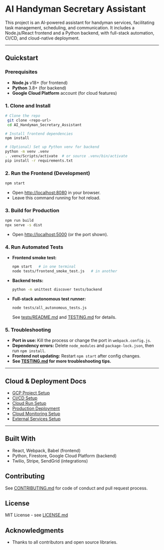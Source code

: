 # AI Handyman Secretary Assistant

This project is an AI-powered assistant for handyman services, facilitating task management, scheduling, and communication. It includes a Node.js/React frontend and a Python backend, with full-stack automation, CI/CD, and cloud-native deployment.

---

## Quickstart

### Prerequisites
- **Node.js** v18+ (for frontend)
- **Python** 3.8+ (for backend)
- **Google Cloud Platform** account (for cloud features)

### 1. Clone and Install
```bash
# Clone the repo
 git clone <repo-url>
 cd AI_Handyman_Secretary_Assistant

# Install frontend dependencies
npm install

# (Optional) Set up Python venv for backend
python -m venv .venv
. .venv/Scripts/activate  # or source .venv/bin/activate
pip install -r requirements.txt
```

### 2. Run the Frontend (Development)
```bash
npm start
```
- Open [http://localhost:8080](http://localhost:8080) in your browser.
- Leave this command running for hot reload.

### 3. Build for Production
```bash
npm run build
npx serve -s dist
```
- Open [http://localhost:5000](http://localhost:5000) (or the port shown).

### 4. Run Automated Tests
- **Frontend smoke test:**
  ```bash
  npm start   # in one terminal
  node tests/frontend_smoke_test.js   # in another
  ```
- **Backend tests:**
  ```bash
  python -m unittest discover tests/backend
  ```
- **Full-stack autonomous test runner:**
  ```bash
  node tests/all_autonomous_tests.js
  ```
  See [tests/README.md](tests/README.md) and [TESTING.md](TESTING.md) for details.

### 5. Troubleshooting
- **Port in use:** Kill the process or change the port in `webpack.config.js`.
- **Dependency errors:** Delete `node_modules` and `package-lock.json`, then run `npm install`.
- **Frontend not updating:** Restart `npm start` after config changes.
- **See [TESTING.md](TESTING.md) for more troubleshooting tips.**

---

## Cloud & Deployment Docs
- [GCP Project Setup](dev_environment_setup/gcp_project_setup.md)
- [CI/CD Setup](dev_environment_setup/ci_cd_setup.md)
- [Cloud Run Setup](dev_environment_setup/cloud_run_setup.md)
- [Production Deployment](production_deployment_setup.md)
- [Cloud Monitoring Setup](dev_environment_setup/cloud_monitoring_setup.md)
- [External Services Setup](dev_environment_setup/external_services_setup.md)

---

## Built With
- React, Webpack, Babel (frontend)
- Python, Firestore, Google Cloud Platform (backend)
- Twilio, Stripe, SendGrid (integrations)

## Contributing
See [CONTRIBUTING.md](docs/CONTRIBUTING.md) for code of conduct and pull request process.

## License
MIT License - see [LICENSE.md](LICENSE.md)

## Acknowledgments
- Thanks to all contributors and open source libraries.